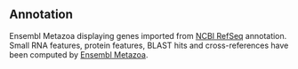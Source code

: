 **Annotation**
----------

Ensembl Metazoa displaying genes imported from [NCBI RefSeq](https://ftp.ncbi.nlm.nih.gov/genomes/all/GCF/000/255/335/GCF_000255335.2_Mocc_1.1) annotation.
Small RNA features, protein features, BLAST hits and cross-references have been
computed by [Ensembl Metazoa](https://metazoa.ensembl.org/info/genome/annotation/index.html).

